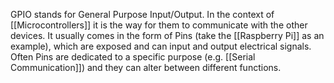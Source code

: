 GPIO stands for General Purpose Input/Output. In the context of [[Microcontrollers]] it is the way for them to communicate with the other devices. It usually comes in the form of Pins (take the [[Raspberry Pi]] as an example), which are exposed and can input and output electrical signals. Often Pins are dedicated to a specific purpose (e.g. [[Serial Communication]]) and they can alter between different functions. 